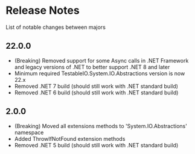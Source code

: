 # Release Notes

List of notable changes between majors

## 22.0.0

- (Breaking) Removed support for some Async calls in .NET Framework and
  legacy versions of .NET to better support .NET 8 and later
- Minimum required TestableIO.System.IO.Abstractions version is now 22.x
- Removed .NET 7 build (should still work with .NET standard build)
- Removed .NET 6 build (should still work with .NET standard build)

## 2.0.0

- (Breaking) Moved all extensions methods to 'System.IO.Abstractions' namespace
- Added ThrowIfNotFound extension methods
- Removed .NET 5 build (should still work with .NET standard build)